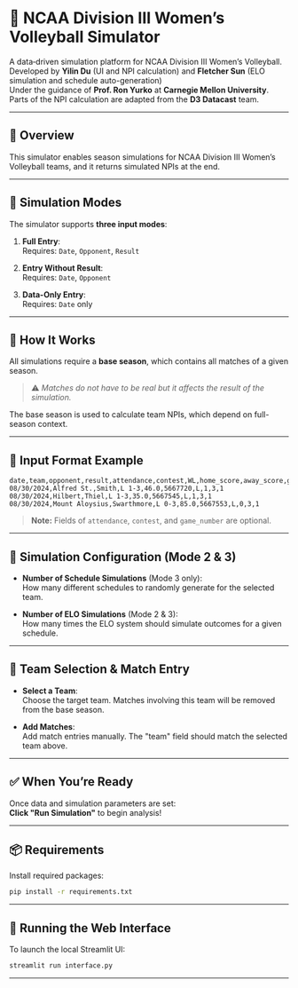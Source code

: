 # 🏐 NCAA Division III Women’s Volleyball Simulator

A data‑driven simulation platform for NCAA Division III Women’s Volleyball.  
Developed by **Yilin Du** (UI and NPI calculation) and **Fletcher Sun** (ELO simulation and schedule auto-generation)  
Under the guidance of **Prof. Ron Yurko** at **Carnegie Mellon University**.  
Parts of the NPI calculation are adapted from the **D3 Datacast** team.

---

## 🎯 Overview

This simulator enables season simulations for NCAA Division III Women’s Volleyball teams, and it returns simulated NPIs at the end.

---

## 🚦 Simulation Modes

The simulator supports **three input modes**:

1. **Full Entry**:  
   Requires: `Date`, `Opponent`, `Result`

2. **Entry Without Result**:  
   Requires: `Date`, `Opponent`

3. **Data-Only Entry**:  
   Requires: `Date` only

---

## 🧮 How It Works

All simulations require a **base season**, which contains all matches of a given season.  
> ⚠️ *Matches do not have to be real but it affects the result of the simulation.*

The base season is used to calculate team NPIs, which depend on full-season context.

---

## 📄 Input Format Example

```csv
date,team,opponent,result,attendance,contest,WL,home_score,away_score,game_number
08/30/2024,Alfred St.,Smith,L 1-3,46.0,5667720,L,1,3,1
08/30/2024,Hilbert,Thiel,L 1-3,35.0,5667545,L,1,3,1
08/30/2024,Mount Aloysius,Swarthmore,L 0-3,85.0,5667553,L,0,3,1
```

> **Note:** Fields of `attendance`, `contest`, and `game_number` are optional.

---

## 🔧 Simulation Configuration (Mode 2 & 3)

- **Number of Schedule Simulations** (Mode 3 only):  
  How many different schedules to randomly generate for the selected team.

- **Number of ELO Simulations** (Mode 2 & 3):  
  How many times the ELO system should simulate outcomes for a given schedule.

---

## 🎯 Team Selection & Match Entry

- **Select a Team**:  
  Choose the target team. Matches involving this team will be removed from the base season.

- **Add Matches**:  
  Add match entries manually. The "team" field should match the selected team above.

---

## ✅ When You’re Ready

Once data and simulation parameters are set:  
**Click "Run Simulation"** to begin analysis!

---

## 📦 Requirements

Install required packages:

```bash
pip install -r requirements.txt
```

---

## 🚀 Running the Web Interface

To launch the local Streamlit UI:

```bash
streamlit run interface.py
```

---
